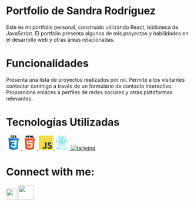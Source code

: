 # Portfolio de Sandra Rodríguez

Este es mi portfolio personal, construido utilizando React, biblioteca de JavaScript. El portfolio presenta algunos de mis proyectos y habilidades en el desarrollo web y otras áreas relacionadas.

# Funcionalidades

Presenta una lista de proyectos realizados por mí.
Permite a los visitantes contactar conmigo a través de un formulario de contacto interactivo.
Proporciona enlaces a perfiles de redes sociales y otras plataformas relevantes.

# Tecnologías Utilizadas

<p align="left"> <a href="https://www.w3schools.com/css/" target="_blank" rel="noreferrer"> <img src="https://raw.githubusercontent.com/devicons/devicon/master/icons/css3/css3-original-wordmark.svg" alt="css3" width="40" height="40"/> </a> <a href="https://www.w3.org/html/" target="_blank" rel="noreferrer"> <img src="https://raw.githubusercontent.com/devicons/devicon/master/icons/html5/html5-original-wordmark.svg" alt="html5" width="40" height="40"/> </a> <a href="https://developer.mozilla.org/en-US/docs/Web/JavaScript" target="_blank" rel="noreferrer"> <img src="https://raw.githubusercontent.com/devicons/devicon/master/icons/javascript/javascript-original.svg" alt="javascript" width="40" height="40"/> </a> <a href="https://reactjs.org/" target="_blank" rel="noreferrer"> <img src="https://raw.githubusercontent.com/devicons/devicon/master/icons/react/react-original-wordmark.svg" alt="react" width="40" height="40"/> </a> <a href="https://tailwindcss.com/" target="_blank" rel="noreferrer"> <img src="https://www.vectorlogo.zone/logos/tailwindcss/tailwindcss-icon.svg" alt="tailwind" width="40" height="40"/> </a> </p>

# Connect with me:

[<img src="./img/linkedin.png" width="30" height="30">](www.linkedin.com/in/sandra-rodriguez-reyes)
[<img src="./img/email.png" width="40" height="40">](mailto:rreyes.sandra@gmail.com)
